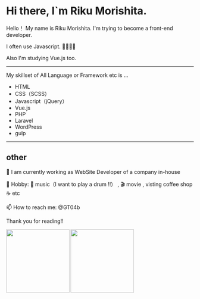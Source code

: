 # Hi there, I`m Riku Morishita.

Hello！ My name is Riku Morishita.
I'm trying to become a front-end developer.

I often use Javascript. :muscle::fire::fire::fire:

Also I'm studying Vue.js too.

-----------------------

My skillset of All Language or Framework etc is ...

* HTML 
* CSS（SCSS）
* Javascript（jQuery）
* Vue.js
* PHP
* Laravel
* WordPress
* gulp

-----------------------

## other

:office: I am currently working as WebSite Developer of a company in-house

:balloon: Hobby: :musical_note: music（I want to play a drum !!） , :clapper: movie , visting coffee shop :coffee: etc

📫  How to reach me: @GT04b


Thank you for reading!!


<a href="https://github.com/rik9228">
  <img align="left" height="170px" src="https://github-readme-stats.vercel.app/api?username=rik9228&count_private=true&show_icons=true&theme=dracula" />
</a>
<a href="https://github.com/rik9228">
  <img align="left" height="170px" src="https://github-readme-stats.vercel.app/api/top-langs/?username=rik9228&layout=compact&theme=dracula" />
</a>
